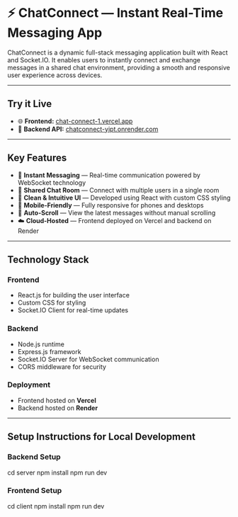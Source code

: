 # ⚡ ChatConnect — Instant Real-Time Messaging App

ChatConnect is a dynamic full-stack messaging application built with React and Socket.IO. It enables users to instantly connect and exchange messages in a shared chat environment, providing a smooth and responsive user experience across devices.

---

## Try it Live

- 🌐 **Frontend:** [chat-connect-1.vercel.app](https://chat-connect-1.vercel.app)  
- 🔗 **Backend API:** [chatconnect-yipt.onrender.com](https://chatconnect-yipt.onrender.com)

---

## Key Features

- 🚀 **Instant Messaging** — Real-time communication powered by WebSocket technology  
- 👥 **Shared Chat Room** — Connect with multiple users in a single room  
- 🎨 **Clean & Intuitive UI** — Developed using React with custom CSS styling  
- 📱 **Mobile-Friendly** — Fully responsive for phones and desktops  
- 🔄 **Auto-Scroll** — View the latest messages without manual scrolling  
- ☁️ **Cloud-Hosted** — Frontend deployed on Vercel and backend on Render  

---

## Technology Stack

### Frontend
- React.js for building the user interface  
- Custom CSS for styling  
- Socket.IO Client for real-time updates  

### Backend
- Node.js runtime  
- Express.js framework  
- Socket.IO Server for WebSocket communication  
- CORS middleware for security  

### Deployment
- Frontend hosted on **Vercel**  
- Backend hosted on **Render**

---

## Setup Instructions for Local Development

### Backend Setup

cd server
npm install
npm run dev

### Frontend Setup

cd client
npm install
npm run dev


